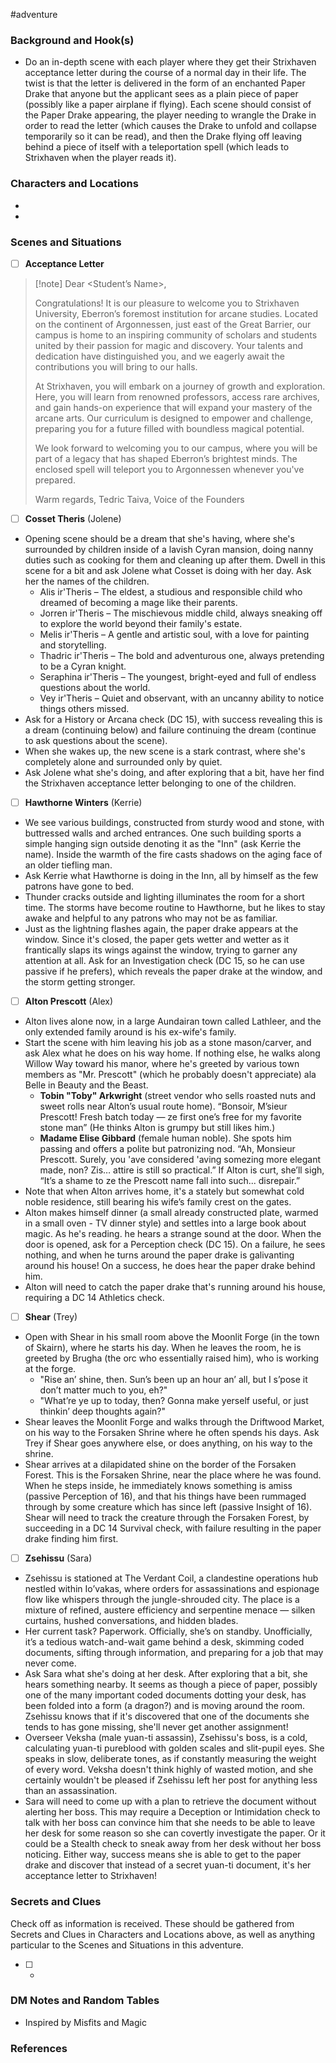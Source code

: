  #adventure 

### Background and Hook(s)

* Do an in-depth scene with each player where they get their Strixhaven acceptance letter during the course of a normal day in their life. The twist is that the letter is delivered in the form of an enchanted Paper Drake that anyone but the applicant sees as a plain piece of paper (possibly like a paper airplane if flying). Each scene should consist of the Paper Drake appearing, the player needing to wrangle the Drake in order to read the letter (which causes the Drake to unfold and collapse temporarily so it can be read), and then the Drake flying off leaving behind a piece of itself with a teleportation spell (which leads to Strixhaven when the player reads it).

### Characters and Locations

* 

* 

### Scenes and Situations

 - [ ]  **Acceptance Letter**

> [!note] Dear <Student’s Name>,
>
>Congratulations! It is our pleasure to welcome you to Strixhaven University, Eberron’s foremost institution for arcane studies. Located on the continent of Argonnessen, just east of the Great Barrier, our campus is home to an inspiring community of scholars and students united by their passion for magic and discovery. Your talents and dedication have distinguished you, and we eagerly await the contributions you will bring to our halls.
>
>At Strixhaven, you will embark on a journey of growth and exploration. Here, you will learn from renowned professors, access rare archives, and gain hands-on experience that will expand your mastery of the arcane arts. Our curriculum is designed to empower and challenge, preparing you for a future filled with boundless magical potential.
>
>We look forward to welcoming you to our campus, where you will be part of a legacy that has shaped Eberron’s brightest minds. The enclosed spell will teleport you to Argonnessen whenever you've prepared.
>
>Warm regards,
>Tedric Taiva, Voice of the Founders

 - [ ]  **Cosset Theris** (Jolene)

- Opening scene should be a dream that she's having, where she's surrounded by children inside of a lavish Cyran mansion, doing nanny duties such as cooking for them and cleaning up after them. Dwell in this scene for a bit and ask Jolene what Cosset is doing with her day. Ask her the names of the children.
	- Alis ir'Theris – The eldest, a studious and responsible child who dreamed of becoming a mage like their parents.
	- Jorren ir'Theris – The mischievous middle child, always sneaking off to explore the world beyond their family's estate.
	- Melis ir'Theris – A gentle and artistic soul, with a love for painting and storytelling.
	- Thadric ir'Theris – The bold and adventurous one, always pretending to be a Cyran knight.
	- Seraphina ir'Theris – The youngest, bright-eyed and full of endless questions about the world.
	- Vey ir'Theris – Quiet and observant, with an uncanny ability to notice things others missed.
- Ask for a History or Arcana check (DC 15), with success revealing this is a dream (continuing below) and failure continuing the dream (continue to ask questions about the scene).
- When she wakes up, the new scene is a stark contrast, where she's completely alone and surrounded only by quiet.
- Ask Jolene what she's doing, and after exploring that a bit, have her find the Strixhaven acceptance letter belonging to one of the children.

 - [ ]  **Hawthorne Winters** (Kerrie)

- We see various buildings, constructed from sturdy wood and stone, with buttressed walls and arched entrances. One such building sports a simple hanging sign outside denoting it as the "Inn" (ask Kerrie the name). Inside the warmth of the fire casts shadows on the aging face of an older tiefling man.
- Ask Kerrie what Hawthorne is doing in the Inn, all by himself as the few patrons have gone to bed.
- Thunder cracks outside and lighting illuminates the room for a short time. The storms have become routine to Hawthorne, but he likes to stay awake and helpful to any patrons who may not be as familiar.
- Just as the lightning flashes again, the paper drake appears at the window. Since it's closed, the paper gets wetter and wetter as it frantically slaps its wings against the window, trying to garner any attention at all. Ask for an Investigation check (DC 15, so he can use passive if he prefers), which reveals the paper drake at the window, and the storm getting stronger.

 - [ ]  **Alton Prescott** (Alex)

- Alton lives alone now, in a large Aundairan town called Lathleer, and the only extended family around is his ex-wife's family.
- Start the scene with him leaving his job as a stone mason/carver, and ask Alex what he does on his way home. If nothing else, he walks along Willow Way toward his manor, where he's greeted by various town members as "Mr. Prescott" (which he probably doesn't appreciate) ala Belle in Beauty and the Beast.
	- **Tobin "Toby" Arkwright** (street vendor who sells roasted nuts and sweet rolls near Alton’s usual route home). “Bonsoir, M’sieur Prescott! Fresh batch today — ze first one’s free for my favorite stone man” (He thinks Alton is grumpy but still likes him.)
	- **Madame Elise Gibbard** (female human noble). She spots him passing and offers a polite but patronizing nod. “Ah, Monsieur Prescott. Surely, you 'ave considered 'aving somezing more elegant made, non? Zis… attire is still so practical.” If Alton is curt, she’ll sigh, “It’s a shame to ze the Prescott name fall into such... disrepair.”
- Note that when Alton arrives home, it's a stately but somewhat cold noble residence, still bearing his wife’s family crest on the gates.
- Alton makes himself dinner (a small already constructed plate, warmed in a small oven - TV dinner style) and settles into a large book about magic. As he's reading. he hears a strange sound at the door. When the door is opened, ask for a Perception check (DC 15). On a failure, he sees nothing, and when he turns around the paper drake is galivanting around his house! On a success, he does hear the paper drake behind him.
- Alton will need to catch the paper drake that's running around his house, requiring a DC 14 Athletics check.

 - [ ]  **Shear** (Trey)

- Open with Shear in his small room above the Moonlit Forge (in the town of Skairn), where he starts his day. When he leaves the room, he is greeted by Brugha (the orc who essentially raised him), who is working at the forge.
	- "Rise an’ shine, then. Sun’s been up an hour an’ all, but I s’pose it don’t matter much to you, eh?"
	- "What’re ye up to today, then? Gonna make yerself useful, or just thinkin’ deep thoughts again?"
- Shear leaves the Moonlit Forge and walks through the Driftwood Market, on his way to the Forsaken Shrine where he often spends his days. Ask Trey if Shear goes anywhere else, or does anything, on his way to the shrine.
- Shear arrives at a dilapidated shine on the border of the Forsaken Forest. This is the Forsaken Shrine, near the place where he was found. When he steps inside, he immediately knows something is amiss (passive Perception of 16), and that his things have been rummaged through by some creature which has since left (passive Insight of 16). Shear will need to track the creature through the Forsaken Forest, by succeeding in a DC 14 Survival check, with failure resulting in the paper drake finding him first.

 - [ ]  **Zsehissu** (Sara)

- Zsehissu is stationed at The Verdant Coil, a clandestine operations hub nestled within Io’vakas, where orders for assassinations and espionage flow like whispers through the jungle-shrouded city. The place is a mixture of refined, austere efficiency and serpentine menace — silken curtains, hushed conversations, and hidden blades.
- Her current task? Paperwork. Officially, she’s on standby. Unofficially, it’s a tedious watch-and-wait game behind a desk, skimming coded documents, sifting through information, and preparing for a job that may never come.
- Ask Sara what she's doing at her desk. After exploring that a bit, she hears something nearby. It seems as though a piece of paper, possibly one of the many important coded documents dotting your desk, has been folded into a form (a dragon?) and is moving around the room. Zsehissu knows that if it's discovered that one of the documents she tends to has gone missing, she'll never get another assignment!
- Overseer Veksha (male yuan-ti assassin), Zsehissu's boss, is a cold, calculating yuan-ti pureblood with golden scales and slit-pupil eyes. She speaks in slow, deliberate tones, as if constantly measuring the weight of every word. Veksha doesn't think highly of wasted motion, and she certainly wouldn't be pleased if Zsehissu left her post for anything less than an assassination.
- Sara will need to come up with a plan to retrieve the document without alerting her boss. This may require a Deception or Intimidation check to talk with her boss can convince him that she needs to be able to leave her desk for some reason so she can covertly investigate the paper. Or it could be a Stealth check to sneak away from her desk without her boss noticing. Either way, success means she is able to get to the paper drake and discover that instead of a secret yuan-ti document, it's her acceptance letter to Strixhaven!

### Secrets and Clues
Check off as information is received. These should be gathered from Secrets and Clues in Characters and Locations above, as well as anything particular to the Scenes and Situations in this adventure.

 - [ ] -

### DM Notes and Random Tables

- Inspired by Misfits and Magic

### References

